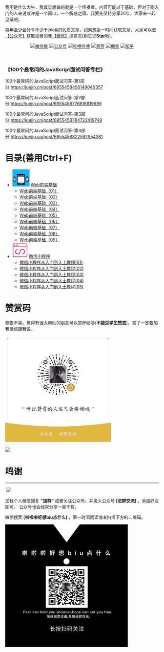 

我不是什么大牛，我其实想做的就是一个传播者。内容可能过于基础，但对于刚入门的人来说或许是一个窗口，一个解惑之窗。我要先坚持分享20年，大家来一起见证吧。

每年至少会分享不少于`200篇`的优质文章，如果想第一时间获取文章，大家可以去[【公众号】](#公众号)获取或者加我[【微信】](#公众号)提意见(别忘记**Star**哟)。



<p align="center">
  <a href="#公众号"><img src="https://img.shields.io/badge/weChat-微信群-blue.svg" alt="微信群"></a>
  <a href="#公众号"><img src="https://img.shields.io/badge/%E5%85%AC%E4%BC%97%E5%8F%B7-啦啦啦好想biu点什么-lightgrey.svg" alt="公众号"></a>
  <a href="https://space.bilibili.com/63551025"><img src="https://img.shields.io/badge/bilibili-哔哩哔哩-critical" alt="哔哩哔哩"></a>
  <a href="https://segmentfault.com/u/haiyong"><img src="https://img.shields.io/badge/segmentfault-思否-9cf" alt="思否"></a>
  <a href="https://juejin.cn/user/2040341402229751/"><img src="https://img.shields.io/badge/juejin-掘金-blue.svg" alt="掘金"></a>
  <a href="https://www.zhihu.com/people/wanghao221"><img src="https://img.shields.io/badge/zhihu-知乎-informational" alt="知乎"></a>
 </p>




​    

### 《100个最常问的JavaScript面试问答专栏》

100个最常问的JavaScript面试问答-第1部分:https://juejin.cn/post/6955458456149049357

100个最常问的JavaScript面试问答-第2部分:https://juejin.cn/post/6955458776916819999

100个最常问的JavaScript面试问答-第3部分:https://juejin.cn/post/6955458784722419749

100个最常问的JavaScript面试问答-第4部分:https://juejin.cn/post/6955458822592954381




# 目录(善用Ctrl+F)

- <img src="images/20210524160504644.png" style="zoom:25%;" />  [Web前端基础](https://blog.csdn.net/qq_44273429/category_10232485.html)
  - [Web前端基础（01）](https://juejin.cn/post/6955456083536298015)
  - [Web前端基础（02）](https://juejin.cn/post/6955456163882369061)
  - [Web前端基础（03）](https://juejin.cn/post/6955456171633459214)
  - [Web前端基础（04）](https://juejin.cn/post/6955456178012815397)
  - [Web前端基础（05）](https://juejin.cn/post/6955456184153276447)
  - [Web前端基础（06）](https://juejin.cn/post/6955456192386695205)
  - [Web前端基础（07）](https://juejin.cn/post/6955456197847695367)
  - [Web前端基础（08）](https://juejin.cn/post/6955456204692783112)
  - [Web前端基础（09）](https://juejin.cn/post/6955456210875351070)
- <img src="images/20210521133513757.png" style="zoom:25%;" />  [微信小程序](https://blog.csdn.net/qq_44273429/category_10300327.html)
  - [微信小程序从入门到入土教程(01)](https://juejin.cn/post/6964280083045416991/)
  - [微信小程序从入门到入土教程(02)](https://juejin.cn/post/6965734312943550478)
  - [微信小程序从入门到入土教程(03)](https://juejin.cn/post/6966057212447817735/)
  - [微信小程序从入门到入土教程(04)](https://blog.csdn.net/qq_44273429/article/details/108229591)
  - [微信小程序从入门到入土教程(05)](https://blog.csdn.net/qq_44273429/article/details/108310734)

# 赞赏码

熬夜不易，觉得有很大帮助的朋友可以赏杯咖啡(**不接受学生赞赏**)，赏了一定要加我微信跟我说。

<img src="/images/1621910602466.jpg" style="zoom:67%;" />



![](https://klxxcdn.oss-cn-hangzhou.aliyuncs.com/histudy/hrm/media/s2.png)

 





# 鸣谢

****

​                                                             ![](/20210522180031226.gif)

<a name="微信"></a>  <a name="公众号"></a>


加我个人微信回复 **"加群"** 或者关注公众号，并进入公众号 **[进群交流]** ，添加好友即可。 公众号也会经常分享一些干货。

微信搜索 **[啦啦啦好想biu点什么]** ，第一时间阅读或者扫描下方的二维码。

<img src="images/0.png" style="zoom:67%;" />
